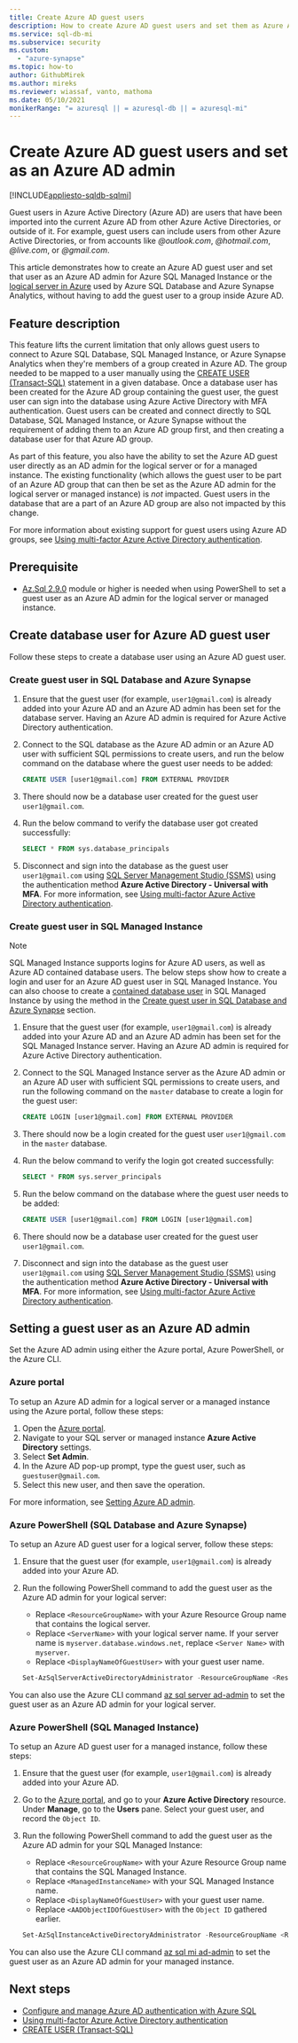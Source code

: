 ```yaml
---
title: Create Azure AD guest users
description: How to create Azure AD guest users and set them as Azure AD admin without using Azure AD groups in Azure SQL Database, Azure SQL Managed Instance, and Azure Synapse Analytics
ms.service: sql-db-mi
ms.subservice: security
ms.custom:
  - "azure-synapse"
ms.topic: how-to
author: GithubMirek
ms.author: mireks
ms.reviewer: wiassaf, vanto, mathoma
ms.date: 05/10/2021
monikerRange: "= azuresql || = azuresql-db || = azuresql-mi"
---
```


# Create Azure AD guest users and set as an Azure AD admin

[!INCLUDE[appliesto-sqldb-sqlmi](../includes/appliesto-sqldb-sqlmi.md)]

Guest users in Azure Active Directory (Azure AD) are users that have been imported into the current Azure AD from other Azure Active Directories, or outside of it. For example, guest users can include users from other Azure Active Directories, or from accounts like *\@outlook.com*, *\@hotmail.com*, 
*\@live.com*, or *\@gmail.com*. 

This article demonstrates how to create an Azure AD guest user and set that user as an Azure AD admin for Azure SQL Managed Instance or the [logical server in Azure](logical-servers.md) used by Azure SQL Database and Azure Synapse Analytics, without having to add the guest user to a group inside Azure AD.

## Feature description

This feature lifts the current limitation that only allows guest users to connect to Azure SQL Database, SQL Managed Instance, or Azure Synapse Analytics when they're members of a group created in Azure AD. The group needed to be mapped to a user manually using the [CREATE USER (Transact-SQL)](/sql/t-sql/statements/create-user-transact-sql) statement in a given database. Once a database user has been created for the Azure AD group containing the guest user, the guest user can sign into the database using Azure Active Directory with MFA authentication. Guest users can be created and connect directly to SQL Database, SQL Managed Instance, or Azure Synapse without the requirement of adding them to an Azure AD group first, and then creating a database user for that Azure AD group.

As part of this feature, you also have the ability to set the Azure AD guest user directly as an AD admin for the logical server or for a managed instance. The existing functionality (which allows the guest user to be part of an Azure AD group that can then be set as the Azure AD admin for the logical server or managed instance) is *not* impacted. Guest users in the database that are a part of an Azure AD group are also not impacted by this change.

For more information about existing support for guest users using Azure AD groups, see [Using multi-factor Azure Active Directory authentication](authentication-mfa-ssms-overview.md).

## Prerequisite

- [Az.Sql 2.9.0](https://www.powershellgallery.com/packages/Az.Sql/2.9.0) module or higher is needed when using PowerShell to set a guest user as an Azure AD admin for the logical server or managed instance.

## Create database user for Azure AD guest user 

Follow these steps to create a database user using an Azure AD guest user.

### Create guest user in SQL Database and Azure Synapse

1. Ensure that the guest user (for example, `user1@gmail.com`) is already added into your Azure AD and an Azure AD admin has been set for the database server. Having an Azure AD admin is required for Azure Active Directory authentication.

1. Connect to the SQL database as the Azure AD admin or an Azure AD user with sufficient SQL permissions to create users, and run the below command on the database where the guest user needs to be added:

    ```sql
    CREATE USER [user1@gmail.com] FROM EXTERNAL PROVIDER
    ```

1. There should now be a database user created for the guest user `user1@gmail.com`.

1. Run the below command to verify the database user got created successfully:

    ```sql
    SELECT * FROM sys.database_principals
    ```

1. Disconnect and sign into the database as the guest user `user1@gmail.com` using [SQL Server Management Studio (SSMS)](/sql/ssms/download-sql-server-management-studio-ssms) using the authentication method **Azure Active Directory - Universal with MFA**. For more information, see [Using multi-factor Azure Active Directory authentication](authentication-mfa-ssms-overview.md).

### Create guest user in SQL Managed Instance

> [!NOTE]
> SQL Managed Instance supports logins for Azure AD users, as well as Azure AD contained database users. The below steps show how to create a login and user for an Azure AD guest user in SQL Managed Instance. You can also choose to create a [contained database user](/sql/relational-databases/security/contained-database-users-making-your-database-portable) in SQL Managed Instance by using the method in the [Create guest user in SQL Database and Azure Synapse](#create-guest-user-in-sql-database-and-azure-synapse) section.

1. Ensure that the guest user (for example, `user1@gmail.com`) is already added into your Azure AD and an Azure AD admin has been set for the SQL Managed Instance server. Having an Azure AD admin is required for Azure Active Directory authentication.

1. Connect to the SQL Managed Instance server as the Azure AD admin or an Azure AD user with sufficient SQL permissions to create users, and run the following command on the `master` database to create a login for the guest user:

    ```sql
    CREATE LOGIN [user1@gmail.com] FROM EXTERNAL PROVIDER
    ```

1. There should now be a login created for the guest user `user1@gmail.com` in the `master` database.

1. Run the below command to verify the login got created successfully:

    ```sql
    SELECT * FROM sys.server_principals
    ```

1. Run the below command on the database where the guest user needs to be added: 

    ```sql
    CREATE USER [user1@gmail.com] FROM LOGIN [user1@gmail.com]
    ```

1. There should now be a database user created for the guest user `user1@gmail.com`.

1. Disconnect and sign into the database as the guest user `user1@gmail.com` using [SQL Server Management Studio (SSMS)](/sql/ssms/download-sql-server-management-studio-ssms) using the authentication method **Azure Active Directory - Universal with MFA**. For more information, see [Using multi-factor Azure Active Directory authentication](authentication-mfa-ssms-overview.md).

## Setting a guest user as an Azure AD admin

Set the Azure AD admin using either the Azure portal, Azure PowerShell, or the Azure CLI. 

### Azure portal 

To setup an Azure AD admin for a logical server or a managed instance using the Azure portal, follow these steps: 

1. Open the [Azure portal](https://portal.azure.com). 
1. Navigate to your SQL server or managed instance **Azure Active Directory** settings. 
1. Select **Set Admin**. 
1. In the Azure AD pop-up prompt, type the guest user, such as `guestuser@gmail.com`. 
1. Select this new user, and then save the operation. 

For more information, see [Setting Azure AD admin](authentication-aad-configure.md#azure-ad-admin-with-a-server-in-sql-database). 


### Azure PowerShell (SQL Database and Azure Synapse)

To setup an Azure AD guest user for a logical server, follow these steps:  

1. Ensure that the guest user (for example, `user1@gmail.com`) is already added into your Azure AD.

1. Run the following PowerShell command to add the guest user as the Azure AD admin for your logical server:

    - Replace `<ResourceGroupName>` with your Azure Resource Group name that contains the logical server.
    - Replace `<ServerName>` with your logical server name. If your server name is `myserver.database.windows.net`, replace `<Server Name>` with `myserver`.
    - Replace `<DisplayNameOfGuestUser>` with your guest user name.

    ```powershell
    Set-AzSqlServerActiveDirectoryAdministrator -ResourceGroupName <ResourceGroupName> -ServerName <ServerName> -DisplayName <DisplayNameOfGuestUser>
    ```

You can also use the Azure CLI command [az sql server ad-admin](/cli/azure/sql/server/ad-admin) to set the guest user as an Azure AD admin for your logical server.

### Azure PowerShell (SQL Managed Instance)

To setup an Azure AD guest user for a managed instance, follow these steps:  

1. Ensure that the guest user (for example, `user1@gmail.com`) is already added into your Azure AD.

1. Go to the [Azure portal](https://portal.azure.com), and go to your **Azure Active Directory** resource. Under **Manage**, go to the **Users** pane. Select your guest user, and record the `Object ID`. 

1. Run the following PowerShell command to add the guest user as the Azure AD admin for your SQL Managed Instance:

    - Replace `<ResourceGroupName>` with your Azure Resource Group name that contains the SQL Managed Instance.
    - Replace `<ManagedInstanceName>` with your SQL Managed Instance name.
    - Replace `<DisplayNameOfGuestUser>` with your guest user name.
    - Replace `<AADObjectIDOfGuestUser>` with the `Object ID` gathered earlier.

    ```powershell
    Set-AzSqlInstanceActiveDirectoryAdministrator -ResourceGroupName <ResourceGroupName> -InstanceName "<ManagedInstanceName>" -DisplayName <DisplayNameOfGuestUser> -ObjectId <AADObjectIDOfGuestUser>
    ```

You can also use the Azure CLI command [az sql mi ad-admin](/cli/azure/sql/mi/ad-admin) to set the guest user as an Azure AD admin for your managed instance.


## Next steps

- [Configure and manage Azure AD authentication with Azure SQL](authentication-aad-configure.md)
- [Using multi-factor Azure Active Directory authentication](authentication-mfa-ssms-overview.md)
- [CREATE USER (Transact-SQL)](/sql/t-sql/statements/create-user-transact-sql)
